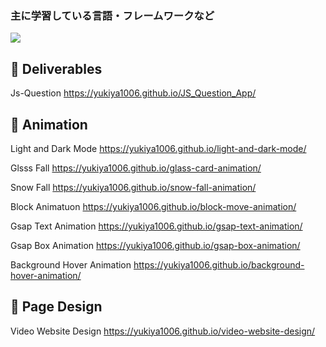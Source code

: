 ### 主に学習している言語・フレームワークなど

![](https://github-readme-stats.vercel.app/api/top-langs/?username=yukiya1006&layout=compact&theme=dracula)

## :tada: Deliverables

Js-Question
https://yukiya1006.github.io/JS_Question_App/

## :tada: Animation

Light and Dark Mode
https://yukiya1006.github.io/light-and-dark-mode/

Glsss Fall
https://yukiya1006.github.io/glass-card-animation/

Snow Fall
https://yukiya1006.github.io/snow-fall-animation/

Block Animatuon
https://yukiya1006.github.io/block-move-animation/

Gsap Text Animation
https://yukiya1006.github.io/gsap-text-animation/

Gsap Box Animation
https://yukiya1006.github.io/gsap-box-animation/

Background Hover Animation
https://yukiya1006.github.io/background-hover-animation/

## :tada: Page Design
Video Website Design
https://yukiya1006.github.io/video-website-design/

